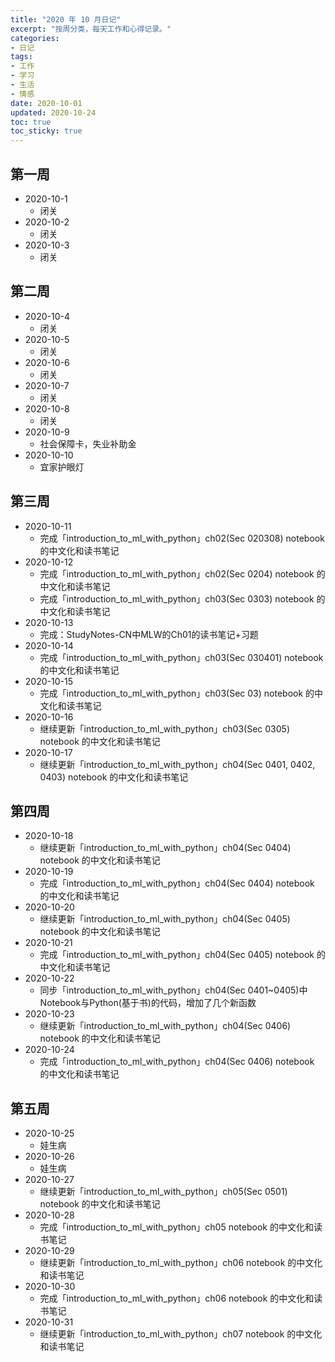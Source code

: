 ```yaml
---
title: "2020 年 10 月日记"
excerpt: "按周分类，每天工作和心得记录。"
categories:
- 日记
tags:
- 工作
- 学习
- 生活
- 情感
date: 2020-10-01
updated: 2020-10-24
toc: true
toc_sticky: true
---
```



## 第一周

- 2020-10-1
  - 闭关
- 2020-10-2
  - 闭关
- 2020-10-3
  - 闭关

## 第二周

- 2020-10-4
  - 闭关
- 2020-10-5
  - 闭关
- 2020-10-6
  - 闭关
- 2020-10-7
  - 闭关
- 2020-10-8
  - 闭关
- 2020-10-9
  - 社会保障卡，失业补助金
- 2020-10-10
  - 宜家护眼灯

## 第三周

- 2020-10-11
  - 完成「introduction_to_ml_with_python」ch02(Sec 020308) notebook 的中文化和读书笔记
- 2020-10-12
  - 完成「introduction_to_ml_with_python」ch02(Sec 0204) notebook 的中文化和读书笔记
  - 完成「introduction_to_ml_with_python」ch03(Sec 0303) notebook 的中文化和读书笔记
- 2020-10-13
  - 完成：StudyNotes-CN中MLW的Ch01的读书笔记+习题
- 2020-10-14
  - 完成「introduction_to_ml_with_python」ch03(Sec 030401) notebook 的中文化和读书笔记
- 2020-10-15
  - 完成「introduction_to_ml_with_python」ch03(Sec 03) notebook 的中文化和读书笔记
- 2020-10-16
  - 继续更新「introduction_to_ml_with_python」ch03(Sec 0305) notebook 的中文化和读书笔记
- 2020-10-17
  - 继续更新「introduction_to_ml_with_python」ch04(Sec 0401, 0402, 0403) notebook 的中文化和读书笔记

## 第四周

- 2020-10-18
  - 继续更新「introduction_to_ml_with_python」ch04(Sec 0404) notebook 的中文化和读书笔记
- 2020-10-19
  - 完成「introduction_to_ml_with_python」ch04(Sec 0404) notebook 的中文化和读书笔记
- 2020-10-20
  - 继续更新「introduction_to_ml_with_python」ch04(Sec 0405) notebook 的中文化和读书笔记
- 2020-10-21
  - 完成「introduction_to_ml_with_python」ch04(Sec 0405) notebook 的中文化和读书笔记
- 2020-10-22
  - 同步「introduction_to_ml_with_python」ch04(Sec 0401~0405)中Notebook与Python(基于书)的代码，增加了几个新函数
- 2020-10-23
  - 继续更新「introduction_to_ml_with_python」ch04(Sec 0406) notebook 的中文化和读书笔记
- 2020-10-24
  - 完成「introduction_to_ml_with_python」ch04(Sec 0406) notebook 的中文化和读书笔记

## 第五周

- 2020-10-25
  - 娃生病
- 2020-10-26
  - 娃生病
- 2020-10-27
  - 继续更新「introduction_to_ml_with_python」ch05(Sec 0501) notebook 的中文化和读书笔记
- 2020-10-28
  - 完成「introduction_to_ml_with_python」ch05 notebook 的中文化和读书笔记
- 2020-10-29
  - 继续更新「introduction_to_ml_with_python」ch06 notebook 的中文化和读书笔记
- 2020-10-30
  - 完成「introduction_to_ml_with_python」ch06 notebook 的中文化和读书笔记
- 2020-10-31
  - 继续更新「introduction_to_ml_with_python」ch07 notebook 的中文化和读书笔记
